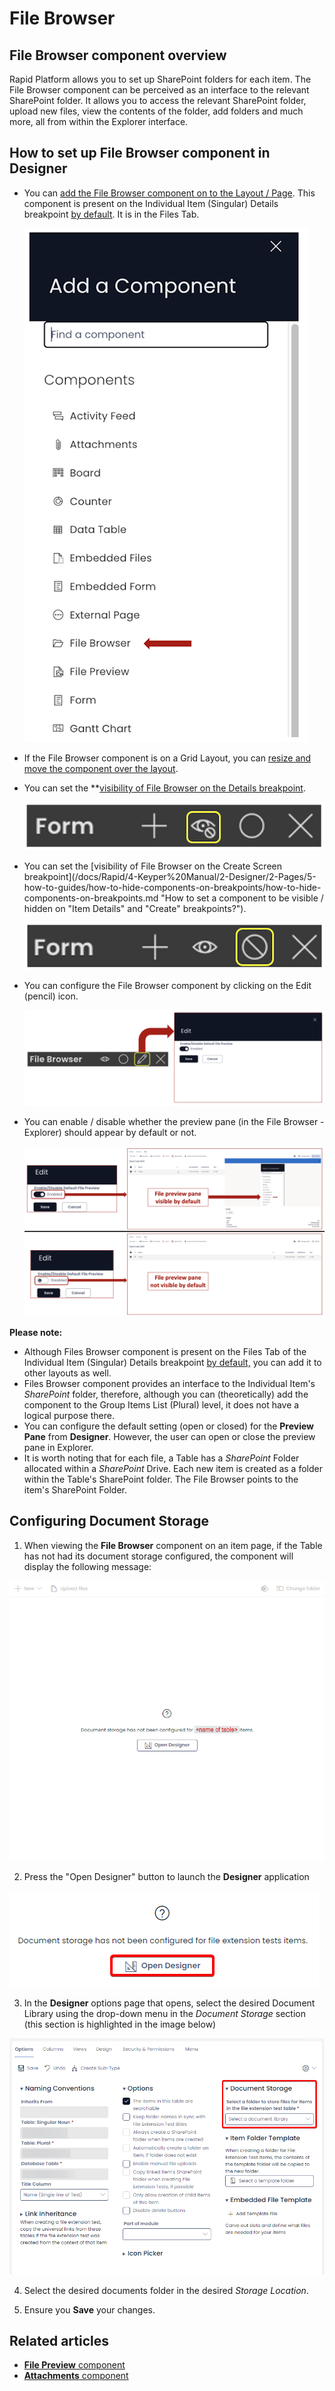 # File Browser

## File Browser component overview

Rapid Platform allows you to set up SharePoint folders for each item. The File Browser component can be perceived as an interface to the relevant SharePoint folder. It allows you to access the relevant SharePoint folder, upload new files, view the contents of the folder, add folders and much more, all from within the Explorer interface.

## How to set up File Browser component in Designer

- You can [add the File Browser component on to the Layout / Page](/docs/Rapid/4-Keyper%20Manual/2-Designer/2-Pages/5-how-to-guides/how-to-add-a-component/how-to-add-a-component.md "How to add a component to a Layout / Page?"). This component is present on the Individual Item (Singular) Details breakpoint [by default](/docs/Rapid/4-Keyper%20Manual/2-Designer/2-Pages/5-how-to-guides/how-to-configure-item-details-and-item-creation/how-to-configure-item-details-and-item-creation.md "How to configure Item Details and Item Creation?"). It is in the Files Tab. 

    ![File browser in component list](<File browser in component list.png>)

- If the File Browser component is on a Grid Layout, you can [resize and move the component over the layout](/docs/Rapid/4-Keyper%20Manual/2-Designer/2-Pages/5-how-to-guides/how-to-arrange-a-component-on-a-grid/how-to-arrange-a-component-on-a-grid.md "How to arrange a component on Grid layout?").
- You can set the **[visibility of File Browser on the Details breakpoint](/docs/Rapid/4-Keyper%20Manual/2-Designer/2-Pages/5-how-to-guides/how-to-hide-components-on-breakpoints/how-to-hide-components-on-breakpoints.md "How to set a component to be visible / hidden on 'Item Details' and 'Create' breakpoints?").   

    ![Visibility toggle](<../Visiblity toggle.png>)

- You can set the [visibility of File Browser on the Create Screen breakpoint](/docs/Rapid/4-Keyper%20Manual/2-Designer/2-Pages/5-how-to-guides/how-to-hide-components-on-breakpoints/how-to-hide-components-on-breakpoints.md "How to set a component to be visible / hidden on "Item Details" and "Create" breakpoints?").   

    ![Display toggle](<../Display toggle.png>)

- You can configure the File Browser component by clicking on the Edit (pencil) icon. 

    ![Edit panel](<Edit panel.png>)
    
- You can enable / disable whether the preview pane (in the File Browser - Explorer) should appear by default or not. 

    ![Toggling default preview state](<Toggling default preview state.png>)

**Please note:**

- Although Files Browser component is present on the Files Tab of the Individual Item (Singular) Details breakpoint [by default,](/docs/Rapid/4-Keyper%20Manual/2-Designer/2-Pages/5-how-to-guides/how-to-configure-item-details-and-item-creation/how-to-configure-item-details-and-item-creation.md "How to configure Item Details and Item Creation?") you can add it to other layouts as well.
- Files Browser component provides an interface to the Individual Item's *SharePoint* folder, therefore, although you can (theoretically) add the component to the Group Items List (Plural) level, it does not have a logical purpose there.
- You can configure the default setting (open or closed) for the **Preview Pane** from **Designer**. However, the user can open or close the preview pane in Explorer.
- It is worth noting that for each file, a Table has a *SharePoint* Folder allocated within a *SharePoint* Drive. Each new item is created as a folder within the Table's SharePoint folder. The File Browser points to the item's SharePoint Folder.

## Configuring Document Storage

1. When viewing the **File Browser** component on an item page, if the Table has not had its document storage configured, the component will display the following message:

![A screenshot of how the File Browser component will appear if document storage has not been established for a particular table. The component's command bar buttons are now grey. In the middle of the component is a question mark icon, inside a circle. The message to the user reads: "Document storage has not been configured for (name of table) items." Underneath the message is a button that reads "Open Designer".](<Files Browser Not Configured.png>)

2. Press the "Open Designer" button to launch the **Designer** application

![This screenshot is a "zoomed-in" view of the message and button from the previous image. The screenshot is annotated with a red box to indicate the location of the "Open Designer" button.](<Files Browser Button.png>)

3. In the **Designer** options page that opens, select the desired Document Library using the drop-down menu in the *Document Storage* section (this section is highlighted in the image below)

![A screenshot of the Options page for a Table. The screenshot is annotated with a red box to indicate the "Document Storage" location of the Options page, where the user will need to select a document library.](<Files Browser Designer.png>)

4. Select the desired documents folder in the desired *Storage Location*.

5. Ensure you **Save** your changes.

## Related articles

- [**File Preview** component](/docs/Rapid/4-Keyper%20Manual/2-Designer/2-Pages/3-Components/file-preview/file-preview.md "What is a File Preview component on a Layout / Page?")
- [**Attachments** component](/docs/Rapid/4-Keyper%20Manual/2-Designer/2-Pages/3-Components/attachments/attachments.md "What is an Attachments component on a Layout / Page?")